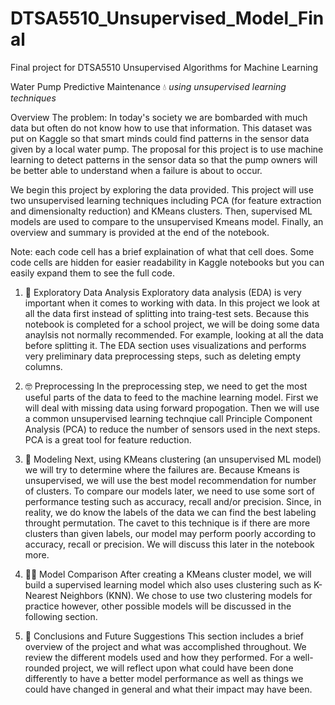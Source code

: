 # DTSA5510_Unsupervised_Model_Final
Final project for DTSA5510 Unsupervised Algorithms for Machine Learning


Water Pump Predictive Maintenance 💧
*using unsupervised learning techniques*

Overview
The problem: In today's society we are bombarded with much data but often do not know how to use that information. This dataset was put on Kaggle so that smart minds could find patterns in the sensor data given by a local water pump. The proposal for this project is to use machine learning to detect patterns in the sensor data so that the pump owners will be better able to understand when a failure is about to occur.

We begin this project by exploring the data provided. This project will use two unsupervised learning techniques including PCA (for feature extraction and dimensionalty reduction) and KMeans clusters. Then, supervised ML models are used to compare to the unsupervised Kmeans model. Finally, an overview and summary is provided at the end of the notebook.

Note: each code cell has a brief explaination of what that cell does. Some code cells are hidden for easier readability in Kaggle notebooks but you can easily expand them to see the full code.

1. 🧐 Exploratory Data Analysis
Exploratory data analysis (EDA) is very important when it comes to working with data. In this project we look at all the data first instead of splitting into traing-test sets. Because this notebook is completed for a school project, we will be doing some data anaylsis not normally recommended. For example, looking at all the data before splitting it. The EDA section uses visualizations and performs very preliminary data preprocessing steps, such as deleting empty columns.

2. 🤓 Preprocessing
In the preprocessing step, we need to get the most useful parts of the data to feed to the machine learning model. First we will deal with missing data using forward propogation. Then we will use a common unsupervised learning technqiue call Principle Component Analysis (PCA) to reduce the number of sensors used in the next steps. PCA is a great tool for feature reduction.

3. 🦾 Modeling
Next, using KMeans clustering (an unsupervised ML model) we will try to determine where the failures are. Because Kmeans is unsupervised, we will use the best model recommendation for number of clusters. To compare our models later, we need to use some sort of performance testing such as accuracy, recall and/or precision. Since, in reality, we do know the labels of the data we can find the best labeling throught permutation. The cavet to this technique is if there are more clusters than given labels, our model may perform poorly according to accuracy, recall or precision. We will discuss this later in the notebook more.

4. 🤜🤛 Model Comparison
After creating a KMeans cluster model, we will build a supervised learning model which also uses clustering such as K-Nearest Neighbors (KNN). We chose to use two clustering models for practice however, other possible models will be discussed in the following section.

5. 👏 Conclusions and Future Suggestions
This section includes a brief overview of the project and what was accomplished throughout. We review the different models used and how they performed. For a well-rounded project, we will reflect upon what could have been done differently to have a better model performance as well as things we could have changed in general and what their impact may have been.
